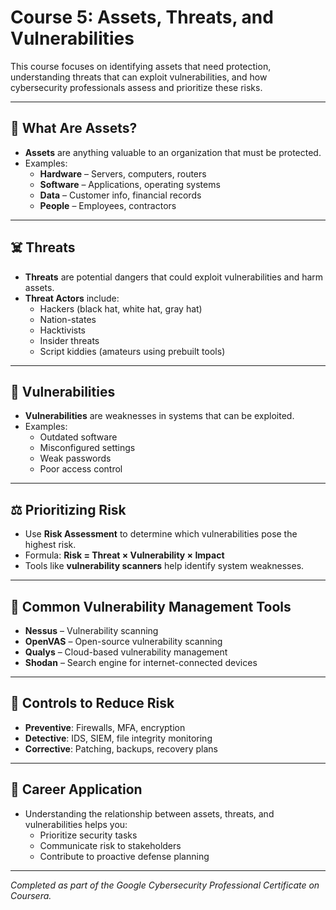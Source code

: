 # Course 5: Assets, Threats, and Vulnerabilities

This course focuses on identifying assets that need protection, understanding threats that can exploit vulnerabilities, and how cybersecurity professionals assess and prioritize these risks.

---

## 💎 What Are Assets?

- **Assets** are anything valuable to an organization that must be protected.
- Examples:
  - **Hardware** – Servers, computers, routers
  - **Software** – Applications, operating systems
  - **Data** – Customer info, financial records
  - **People** – Employees, contractors

---

## ☠️ Threats

- **Threats** are potential dangers that could exploit vulnerabilities and harm assets.
- **Threat Actors** include:
  - Hackers (black hat, white hat, gray hat)
  - Nation-states
  - Hacktivists
  - Insider threats
  - Script kiddies (amateurs using prebuilt tools)

---

## 🧱 Vulnerabilities

- **Vulnerabilities** are weaknesses in systems that can be exploited.
- Examples:
  - Outdated software
  - Misconfigured settings
  - Weak passwords
  - Poor access control

---

## ⚖️ Prioritizing Risk

- Use **Risk Assessment** to determine which vulnerabilities pose the highest risk.
- Formula: **Risk = Threat × Vulnerability × Impact**
- Tools like **vulnerability scanners** help identify system weaknesses.

---

## 🔧 Common Vulnerability Management Tools

- **Nessus** – Vulnerability scanning
- **OpenVAS** – Open-source vulnerability scanning
- **Qualys** – Cloud-based vulnerability management
- **Shodan** – Search engine for internet-connected devices

---

## 🔐 Controls to Reduce Risk

- **Preventive**: Firewalls, MFA, encryption
- **Detective**: IDS, SIEM, file integrity monitoring
- **Corrective**: Patching, backups, recovery plans

---

## 🧠 Career Application

- Understanding the relationship between assets, threats, and vulnerabilities helps you:
  - Prioritize security tasks
  - Communicate risk to stakeholders
  - Contribute to proactive defense planning

---

_Completed as part of the Google Cybersecurity Professional Certificate on Coursera._
